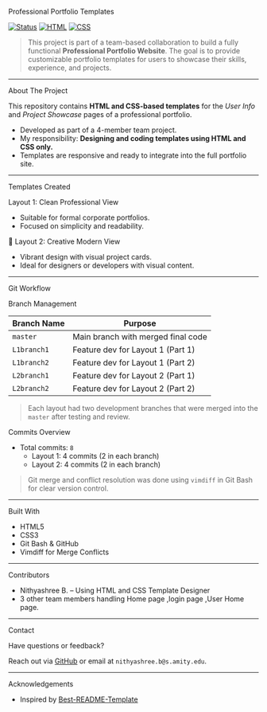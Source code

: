  Professional Portfolio Templates

[![Status](https://img.shields.io/badge/project-active-brightgreen)]()
[![HTML](https://img.shields.io/badge/tech-HTML5-orange)]()
[![CSS](https://img.shields.io/badge/tech-CSS3-blue)]()

> This project is part of a team-based collaboration to build a fully functional **Professional Portfolio Website**. The goal is to provide customizable portfolio templates for users to showcase their skills, experience, and projects.

---

 About The Project

This repository contains **HTML and CSS-based templates** for the *User Info* and *Project Showcase* pages of a professional portfolio.

- Developed as part of a 4-member team project.
- My responsibility: **Designing and coding templates using HTML and CSS only.**
- Templates are responsive and ready to integrate into the full portfolio site.

---

 Templates Created

 Layout 1: Clean Professional View
- Suitable for formal corporate portfolios.
- Focused on simplicity and readability.

 🔹 Layout 2: Creative Modern View
- Vibrant design with visual project cards.
- Ideal for designers or developers with visual content.

---

 Git Workflow

 Branch Management

| Branch Name  | Purpose                               |
|--------------|----------------------------------------|
| `master`     | Main branch with merged final code     |
| `L1branch1`  | Feature dev for Layout 1 (Part 1)       |
| `L1branch2`  | Feature dev for Layout 1 (Part 2)       |
| `L2branch1`  | Feature dev for Layout 2 (Part 1)       |
| `L2branch2`  | Feature dev for Layout 2 (Part 2)       |

> Each layout had two development branches that were merged into the `master` after testing and review.

Commits Overview

- Total commits: `8`
  - Layout 1: 4 commits (2 in each branch)
  - Layout 2: 4 commits (2 in each branch)

> Git merge and conflict resolution was done using `vimdiff` in Git Bash for clear version control.

---

Built With

- HTML5
- CSS3
- Git Bash & GitHub
- Vimdiff for Merge Conflicts

---

 Contributors

- Nithyashree B. – Using HTML and CSS Template Designer
- 3 other team members handling Home page ,login page ,User Home page.

---

 Contact

Have questions or feedback?

Reach out via [GitHub](https://github.com/Nithya392) or email at `nithyashree.b@s.amity.edu`.

---

 Acknowledgements

- Inspired by [Best-README-Template](https://github.com/othneildrew/Best-README-Template)

